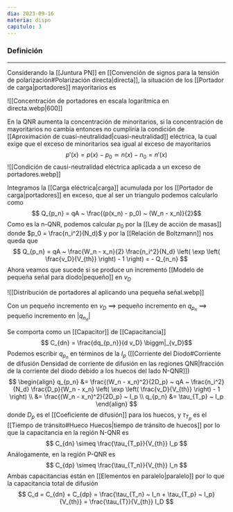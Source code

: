 ```yaml
---
dia: 2023-09-16
materia: dispo
capitulo: 3
---
```

### Definición
---
Considerando la [[Juntura PN]] en [[Convención de signos para la tensión de polarización#Polarización directa|directa]], la situación de los [[Portador de carga|portadores]] mayoritarios es

![[Concentración de portadores en escala logarítmica en directa.webp|600]]

En la QNR aumenta la concentración de minoritarios, si la concentración de mayoritarios no cambia entonces no cumpliría la condición de [[Aproximación de cuasi-neutralidad|cuasi-neutralidad]] eléctrica, la cual exige que el exceso de minoritarios sea igual al exceso de mayoritarios $$ p'(x) = p(x) - p_0 \simeq n(x) - n_0 = n'(x) $$
![[Condición de causi-neutralidad eléctrica aplicada a un exceso de portadores.webp]]

Integramos la [[Carga eléctrica|carga]] acumulada por los [[Portador de carga|portadores]] en exceso, que al ser un triangulo podemos calcularlo como $$ Q_{p_n} = qA ~ \frac{(p(x_n) - p_0) ~ (W_n - x_n)}{2}$$
Como es la n-QNR, podemos calcular $p_0$ por la [[Ley de acción de masas]] donde $p_0 = \frac{n_i^2}{N_d}$ y por la [[Relación de Boltzmann]] nos queda que $$ Q_{p_n} = qA ~ \frac{W_n - x_n}{2} \frac{n_i^2}{N_d} \left( \exp \left( \frac{v_D}{V_{th}} \right) - 1 \right) = - Q_{n_n} $$
Ahora veamos que sucede si se produce un incremento [[Modelo de pequeña señal para diodo|pequeño]] en $v_D$ 

![[Distribución de portadores al aplicando una pequeña señal.webp]]

Con un pequeño incremento en $v_D$
$\implies$ pequeño incremento en $q_{p_n}$
$\implies$ pequeño incremento en $|q_{n_n}|$

Se comporta como un [[Capacitor]] de [[Capacitancia]] $$ C_{dn} = \frac{dq_{p_n}}{d v_D} \biggm|_{v_D}$$
Podemos escribir $q_{p_n}$ en términos de la $I_p$ ([[Corriente del Diodo#Corriente de difusión Densidad de corriente de difusión en las regiones QNR|fracción de la corriente del diodo debido a los huecos del lado N-QNR]]) $$ \begin{align} 
	q_{p_n} &= \frac{(W_n - x_n)^2}{2D_p}  ~ qA ~ \frac{n_i^2}{N_d} \frac{D_p}{W_n - x_n} \left( \exp \left( \frac{v_D}{V_{th}} \right) - 1 \right) \\
	        &= \frac{(W_n - x_n)^2}{2D_p} ~ I_p \\
	q_{p_n} &= \tau_{T_p} ~ I_p
\end{align} $$ donde $D_p$ es el [[Coeficiente de difusión]] para los huecos, y $\tau_{T_p}$ es el [[Tiempo de tránsito#Hueco Huecos|tiempo de tránsito de huecos]] por lo que la capacitancia en la región N-QNR es $$ C_{dn} \simeq \frac{\tau_{T_p}}{V_{th}} I_p $$
Análogamente, en la región P-QNR es $$ C_{dp} \simeq \frac{\tau_{T_n}}{V_{th}} I_n $$
Ambas capacitancias están en [[Elementos en paralelo|paralelo]] por lo que la capacitancia total de difusión $$ C_d = C_{dn} + C_{dp} = \frac{\tau_{T_n} ~ I_n + \tau_{T_p} ~ I_p}{V_{th}} = \frac{\tau_{T}}{V_{th}} I_D $$
